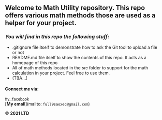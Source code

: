 ## Welcome to Math Utility repository. This repo offers various math methods those are used as a helper for your project.

### *_You will find in this repo the following stuff:_*
* .gitignore file itself to demonstrate how to ask the Git tool to upload a file or not
* README.md file itself to show the contents of this repo. It acts as a homepage of this repo
* All of math methods located in the *src* folder to support for the math calculation in your project. Feel free to use them.
* (TBA...)

#### Connect me via:
[```My facebook```](https://facebook.com/NLTTTDN.12760015/)  
[__My email__](mailto: ```full9saoxec@gmail.com```)

© __2021 LTD__
